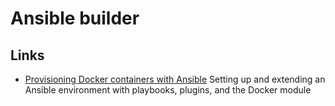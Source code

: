 # Ansible builder



## Links

- [Provisioning Docker containers with Ansible](https://www.ibm.com/developerworks/cloud/library/cl-provision-docker-containers-ansible/) Setting up and extending an Ansible environment with playbooks, plugins, and the Docker module
